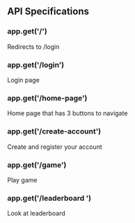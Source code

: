 ## API Specifications
### app.get('/') 
Redirects to /login

### app.get('/login')
Login page

### app.get('/home-page') 
Home page that has 3 buttons to navigate

### app.get('/create-account')   
Create and register your account

### app.get('/game')   
Play game

### app.get('/leaderboard ') 
Look at leaderboard